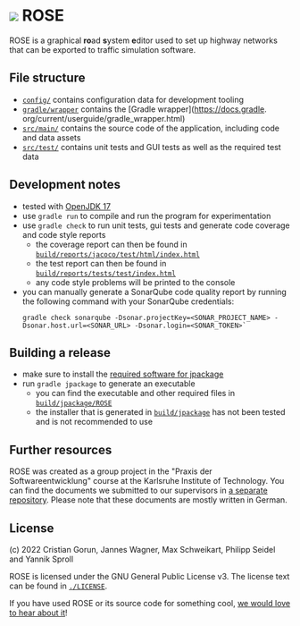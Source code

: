 # ![](https://avatars.githubusercontent.com/u/102614006?s=20&v=4) ROSE

ROSE is a graphical **ro**ad **s**ystem **e**ditor used to set up highway networks that can be 
exported to traffic simulation software.

## File structure
* [`config/`](./config) contains configuration data for development tooling
* [`gradle/wrapper`](./gradle/wrapper) contains the [Gradle wrapper](https://docs.gradle.
  org/current/userguide/gradle_wrapper.html)
* [`src/main/`](./src/main) contains the source code of the application, including code and data 
  assets
* [`src/test/`](./src/test) contains unit tests and GUI tests as well as the required test data

## Development notes
* tested with [OpenJDK 17](https://openjdk.java.net/projects/jdk/17/)
* use `gradle run` to compile and run the program for experimentation
* use `gradle check` to run unit tests, gui tests and generate code coverage and code style reports
  * the coverage report can then be found in
    [`build/reports/jacoco/test/html/index.html`](./build/reports/jacoco/test/html/index.html)
  * the test report can then be found in
    [`build/reports/tests/test/index.html`](./build/reports/tests/test/index.html)
  * any code style problems will be printed to the console
* you can manually generate a SonarQube code quality report by running the following command 
  with your SonarQube credentials:
  ```shell
  gradle check sonarqube -Dsonar.projectKey=<SONAR_PROJECT_NAME> -Dsonar.host.url=<SONAR_URL> -Dsonar.login=<SONAR_TOKEN>`
  ```

## Building a release
* make sure to install the
  [required software for jpackage](https://www.baeldung.com/java14-jpackage#packaging-prerequisite)
* run `gradle jpackage` to generate an executable
  * you can find the executable and other required files in
    [`build/jpackage/ROSE`](./build/jpackage/ROSE)
  * the installer that is generated in [`build/jpackage`](./build/jpackage) has not been tested 
    and is not recommended to use

## Further resources
ROSE was created as a group project in the "Praxis der Softwareentwicklung" course at the 
Karlsruhe Institute of Technology.
You can find the documents we submitted to our supervisors in
[a separate repository](https://github.com/road-system-editor/pse-documents).
Please note that these documents are mostly written in German.

## License
(c) 2022 Cristian Gorun, Jannes Wagner, Max Schweikart, Philipp Seidel and Yannik Sproll

ROSE is licensed under the GNU General Public License v3.
The license text can be found in [`./LICENSE`](./LICENSE).

If you have used ROSE or its source code for something cool,
[we would love to hear about it](mailto:hello@maxschweik.art,contact@philipp-seidel.de?subject=I%20used%20ROSE%20for%20something%20cool!)!

